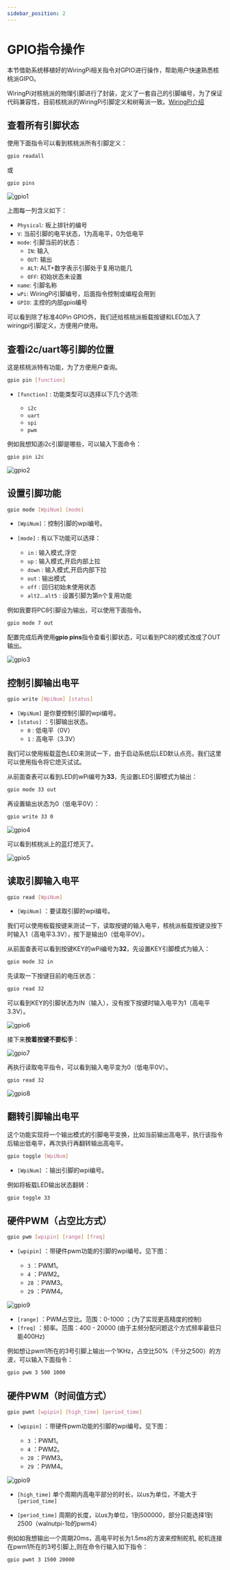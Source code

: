 ```yaml
---
sidebar_position: 2
---
```


# GPIO指令操作

本节借助系统移植好的WiringPi相关指令对GPIO进行操作，帮助用户快速熟悉核桃派GIPO。

WiringPi对核桃派的物理引脚进行了封装，定义了一套自己的引脚编号，为了保证代码兼容性，目前核桃派的WiringPi引脚定义和树莓派一致。[WiringPi介绍](../c/io_wiringpi#wiringpi简介)

## 查看所有引脚状态

使用下面指令可以看到核桃派所有引脚定义：
```bash
gpio readall
```
或
```bash
gpio pins
```
![gpio1](./img/gpio_command/gpio1.png)

上图每一列含义如下：
- `Physical`: 板上排针的编号
- `V`: 当前引脚的电平状态，1为高电平，0为低电平
- `mode`: 引脚当前的状态：
    - `IN`: 输入
    - `OUT`: 输出
    - `ALT`: ALT+数字表示引脚处于复用功能几
    - `OFF`: 初始状态未设置
- `name`: 引脚名称
- `wPi`: WiringPi引脚编号，后面指令控制或编程会用到
- `GPIO`: 主控的内部gpio编号

可以看到除了标准40Pin GPIO外，我们还给核桃派板载按键和LED加入了wiringpi引脚定义，方便用户使用。

## 查看i2c/uart等引脚的位置

这是核桃派特有功能，为了方便用户查询。

```bash
gpio pin [function]
```

- `[function]` : 功能类型可以选择以下几个选项:

    - `i2c`
    - `uart`
    - `spi`
    - `pwm`

例如我想知道i2c引脚是哪些，可以输入下面命令：

```bash
gpio pin i2c
```
![gpio2](./img/gpio_command/gpio2.png)

## 设置引脚功能

```bash
gpio mode [WpiNum] [mode]
```
- `[WpiNum]`：控制引脚的wpi编号。

- `[mode]` : 有以下功能可以选择：

    - `in` : 输入模式,浮空
    - `up` : 输入模式,开启内部上拉
    - `down` : 输入模式,开启内部下拉
    - `out` : 输出模式
    - `off` : 回归初始未使用状态
    - `alt2`...`alt5` : 设置引脚为第n个复用功能

例如我要将PC8引脚设为输出，可以使用下面指令。
```bash
gpio mode 7 out
```
配置完成后再使用**gpio pins**指令查看引脚状态，可以看到PC8的模式改成了OUT输出。

![gpio3](./img/gpio_command/gpio3.png)

## 控制引脚输出电平

```bash
gpio write [WpiNum] [status]
```

- `[WpiNum]` 是你要控制引脚的wpi编号。
- `[status]` ：引脚输出状态。
    - `0` : 低电平（0V）
    - `1` : 高电平（3.3V）

我们可以使用板载蓝色LED来测试一下，由于启动系统后LED默认点亮，我们这里可以使用指令将它熄灭试试。

从前面查表可以看到LED的wPi编号为**33**，先设置LED引脚模式为输出：
```bash
gpio mode 33 out
```

再设置输出状态为0（低电平0V）：

```bash
gpio write 33 0
```

![gpio4](./img/gpio_command/gpio4.png)

可以看到核桃派上的蓝灯熄灭了。

![gpio5](./img/gpio_command/gpio5.png)

## 读取引脚输入电平

```bash
gpio read [WpiNum]
```

- `[WpiNum]` ：要读取引脚的wpi编号。

我们可以使用板载按键来测试一下，读取按键的输入电平，核桃派板载按键没按下时输入1（高电平3.3V），按下是输出0（低电平0V）。

从前面查表可以看到按键KEY的wPi编号为**32**，先设置KEY引脚模式为输入：
```bash
gpio mode 32 in
```

先读取一下按键目前的电压状态：

```bash
gpio read 32
```

可以看到KEY的引脚状态为IN（输入），没有按下按键时输入电平为1（高电平3.3V）。

![gpio6](./img/gpio_command/gpio6.png)

接下来**按着按键不要松手**：

![gpio7](./img/gpio_command/gpio7.png)

再执行读取电平指令，可以看到输入电平变为0（低电平0V）。
```bash
gpio read 32
```

![gpio8](./img/gpio_command/gpio8.png)

## 翻转引脚输出电平

这个功能实现将一个输出模式的引脚电平变换，比如当前输出高电平，执行该指令后输出低电平，再次执行再翻转输出高电平。

```bash
gpio toggle [WpiNum]
```
- `[WpiNum]` ：输出引脚的wpi编号。

例如将板载LED输出状态翻转：
```bash
gpio toggle 33
```

## 硬件PWM（占空比方式）

```bash
gpio pwm [wpipin] [range] [freq] 
```

- `[wpipin]` ：带硬件pwm功能的引脚的wpi编号。见下图：

    - `3` ：PWM1。
    - `4` ：PWM2。
    - `28` ：PWM3。
    - `29` ：PWM4。

![gpio9](./img/gpio_command/gpio9.png)

- `[range]` ：PWM占空比。范围：0-1000 ；(为了实现更高精度的控制)
- `[freq]` ：频率。范围：400 - 20000 (由于主频分配问题这个方式频率最低只能400Hz)

例如想让pwm1所在的3号引脚上输出一个1KHz，占空比50%（千分之500）的方波，可以输入下面指令：
```bash
gpio pwm 3 500 1000
```

## 硬件PWM（时间值方式）

```bash
gpio pwmt [wpipin] [high_time] [period_time] 
```

- `[wpipin]` ：带硬件pwm功能的引脚的wpi编号。见下图：

    - `3` ：PWM1。
    - `4` ：PWM2。
    - `28` ：PWM3。
    - `29` ：PWM4。

![gpio9](./img/gpio_command/gpio9.png)

- `[high_time]` 单个周期内高电平部分的时长，以us为单位，不能大于`[period_time]`

- `[period_time]` 周期的长度，以us为单位，1到500000，部分只能选择1到2500（walnutpi-1b的pwm4）

例如如我想输出一个周期20ms，高电平时长为1.5ms的方波来控制舵机, 舵机连接在pwm1所在的3号引脚上,则在命令行输入如下指令：

```bash
gpio pwmt 3 1500 20000
```
